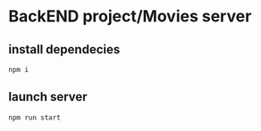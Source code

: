 # BackEND project/Movies server

## install dependecies
```
npm i
```

## launch server
```
npm run start
```
